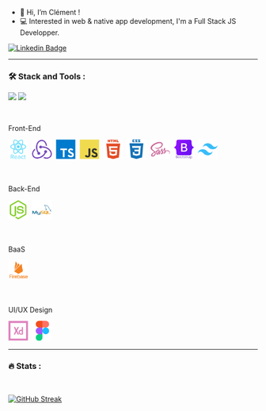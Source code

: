 

<div id="header">
  <ul>
    <li>👋 Hi, I’m Clément !</li>
    <li>💻 Interested in web & native app development, I'm a Full Stack JS Developper. </li>
  </ul>
  
  [![Linkedin Badge](https://img.shields.io/badge/-Clément-blue?style=flat&logo=Linkedin&logoColor=white)](https://fr.linkedin.com/in/cl%C3%A9ment-mougenot94)
  
</div>

---

### :hammer_and_wrench: Stack and Tools : 

![](https://img.shields.io/badge/OS-Windows-informational?style=flat&logo=<LOGO_NAME>&logoColor=white&color=0078d6)
![](https://img.shields.io/badge/IDE-VSCode-informational?style=flat&logo=<LOGO_NAME>&logoColor=white&color=0078d6)

<br>

Front-End
<div>
  <img src="https://github.com/devicons/devicon/blob/master/icons/react/react-original-wordmark.svg" title="React" alt="React" width="40" height="40"/>&nbsp;
  <img src="https://github.com/devicons/devicon/blob/master/icons/redux/redux-original.svg" title="Redux" alt="Redux" width="40" height="40"/>&nbsp;
  <img src="https://github.com/devicons/devicon/blob/master/icons/typescript/typescript-original.svg" title="TypeScript" alt="TypeScript" width="40" height="40"/>&nbsp;
  <img src="https://github.com/devicons/devicon/blob/master/icons/javascript/javascript-original.svg" title="VanillaJS" alt="VanillaJS" width="40" height="40"/>&nbsp;
  <img src="https://github.com/devicons/devicon/blob/master/icons/html5/html5-plain-wordmark.svg" title="HTML5" alt="HTML5" width="40" height="40"/>&nbsp;
  <img src="https://github.com/devicons/devicon/blob/master/icons/css3/css3-plain-wordmark.svg" title="CSS3" alt="CSS3" width="40" height="40"/>&nbsp;
  <img src="https://github.com/devicons/devicon/blob/master/icons/sass/sass-original.svg" title="Sass" alt="Sass" width="40" height="40"/>&nbsp;
  <img src="https://github.com/devicons/devicon/blob/master/icons/bootstrap/bootstrap-original-wordmark.svg" title="Bootstrap" alt="Bootstrap" width="40" height="40"/>&nbsp;
  <img src="https://github.com/devicons/devicon/blob/master/icons/tailwindcss/tailwindcss-plain.svg" title="TailwindCss" alt="TailwindCss" width="40" height="40"/>&nbsp;
</div>
<br>
<br>

Back-End
<div>
  <img src="https://github.com/devicons/devicon/blob/master/icons/nodejs/nodejs-original.svg" title="NodeJS" alt="NodeJS" width="40" height="40"/>&nbsp;
  <img src="https://github.com/devicons/devicon/blob/master/icons/mysql/mysql-original-wordmark.svg" title="MySQL" alt="MySQL" width="40" height="40"/>&nbsp;
</div>
<br>
<br>

BaaS
<div>
  <img src="https://github.com/devicons/devicon/blob/master/icons/firebase/firebase-plain-wordmark.svg" title="FireBase" alt="FireBase" width="40" height="40"/>&nbsp;
</div>
<br>
<br>

UI/UX Design
<div>
  <img src="https://github.com/devicons/devicon/blob/master/icons/xd/xd-line.svg" title="AdobeXD" alt="AdobeXD" width="40" height="40"/>&nbsp;
  <img src="https://github.com/devicons/devicon/blob/master/icons/figma/figma-original.svg" title="Figma" alt="Figma" width="40" height="40"/>&nbsp;
</div>

---

### :fire: Stats :
<br>

[![GitHub Streak](http://github-readme-streak-stats.herokuapp.com?user=CMT94&theme=dark&background=000000)](https://git.io/streak-stats)

<br>







<!---
CMT94/CMT94 is a ✨ special ✨ repository because its `README.md` (this file) appears on your GitHub profile.
You can click the Preview link to take a look at your changes.
--->
